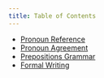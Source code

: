 ```yaml
---
title: Table of Contents
---
```


- [Pronoun Reference](/2nd-semester/communication-skills/pronoun-reference)
- [Pronoun Agreement](/2nd-semester/communication-skills/pronoun-agreement)
- [Prepositions Grammar](/2nd-semester/communication-skills/prepositions-grammar)
- [Formal Writing](/2nd-semester/communication-skills/formal)